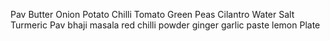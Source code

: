 Pav
Butter
Onion
Potato
Chilli
Tomato
Green Peas
Cilantro
Water
Salt
Turmeric
Pav bhaji masala
red chilli powder
ginger garlic paste
lemon
Plate